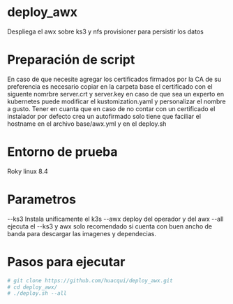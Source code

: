 # deploy_awx
Despliega el awx sobre ks3 y nfs provisioner para persistir los datos

# Preparación de script
En caso de que necesite agregar los certificados firmados por la CA de su preferencia es necesario copiar en la carpeta base el certificado con el siguente nomrbre
server.crt y server.key en caso de que sea un experto en kubernetes puede modificar el kustomization.yaml y personalizar el nombre a gusto.
Tener en cuanta que en caso de no contar con un certificado el instalador por defecto crea un autofirmado solo tiene que faciliar el hostname en el archivo base/awx.yml y en el deploy.sh

# Entorno de prueba
Roky linux 8.4

# Parametros
 --ks3 Instala unificamente el k3s
 --awx deploy del operador y del awx
 --all ejecuta el --ks3 y awx solo recomendado si cuenta con buen ancho de banda para descargar las imagenes y dependecias.
# Pasos para ejecutar
```bash
# git clone https://github.com/huacqui/deploy_awx.git
# cd deploy_awx/
# ./deploy.sh --all
```
